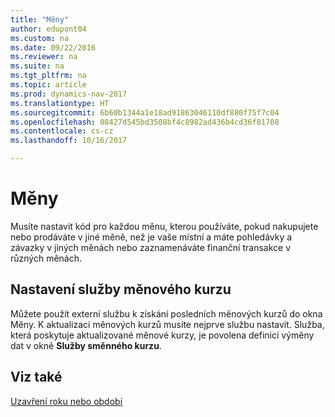 ```yaml
---
title: "Měny"
author: edupont04
ms.custom: na
ms.date: 09/22/2016
ms.reviewer: na
ms.suite: na
ms.tgt_pltfrm: na
ms.topic: article
ms.prod: dynamics-nav-2017
ms.translationtype: HT
ms.sourcegitcommit: 6b60b1344a1e18ad91863046110df880f75f7c04
ms.openlocfilehash: 08427d545bd3508bf4c8982ad436b4cd36f81708
ms.contentlocale: cs-cz
ms.lasthandoff: 10/16/2017

---
```


# <a name="currencies"></a>Měny
Musíte nastavit kód pro každou měnu, kterou používáte, pokud nakupujete nebo prodáváte v jiné měně, než je vaše místní a máte pohledávky a závazky v jiných měnách nebo zaznamenáváte finanční transakce v různých měnách.  

## <a name="set-up-a-currency-exchange-rate-service"></a>Nastavení služby měnového kurzu
Můžete použít externí službu k získání posledních měnových kurzů do okna Měny. K aktualizaci měnových kurzů musíte nejprve službu nastavit.
Služba, která poskytuje aktualizované měnové kurzy, je povolena definicí výměny dat v okně **Služby směnného kurzu**.  

## <a name="see-also"></a>Viz také
[Uzavření roku nebo období](year-close-years-periods.md)

